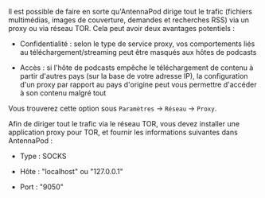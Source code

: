 Il est possible de faire en sorte qu'AntennaPod dirige tout le trafic (fichiers multimédias, images de couverture, demandes et recherches RSS) via un proxy ou via réseau TOR. Cela peut avoir deux avantages potentiels :

- Confidentialité : selon le type de service proxy, vos comportements liés au téléchargement/streaming peut être masqués aux hôtes de podcasts

- Accès : si l'hôte de podcasts empêche le téléchargement de contenu à partir d'autres pays (sur la base de votre adresse IP), la configuration d'un proxy par rapport au pays d'origine peut vous permettre d'accéder à son contenu malgré tout

Vous trouverez cette option sous `Paramètres` → `Réseau` → `Proxy`.

Afin de diriger tout le trafic via le réseau TOR, vous devez installer une application proxy pour TOR, et fournir les informations suivantes dans AntennaPod :

- Type : SOCKS

- Hôte : "localhost" ou "127.0.0.1"

- Port : "9050"
